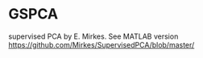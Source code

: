 # GSPCA
supervised PCA by E. Mirkes. See MATLAB version https://github.com/Mirkes/SupervisedPCA/blob/master/
